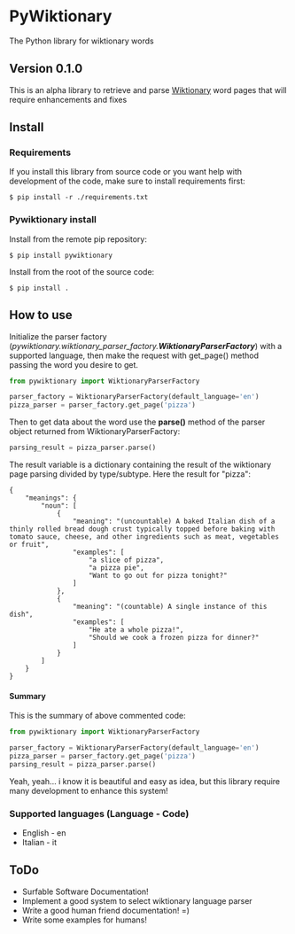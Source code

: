 # PyWiktionary

The Python library for wiktionary words

## Version 0.1.0

This is an alpha library to retrieve and parse [Wiktionary](https://wiktionary.org) word pages that will require enhancements and fixes


## Install

### Requirements

If you install this library from source code or you want help with development of the code, make sure to install requirements first:
```
$ pip install -r ./requirements.txt
```

### Pywiktionary install

Install from the remote pip repository:
```
$ pip install pywiktionary
```

Install from the root of the source code:
```
$ pip install .
```


## How to use

Initialize the parser factory (_pywiktionary.wiktionary_parser_factory.**WiktionaryParserFactory**_) with a supported language, then make the request with get_page() method passing the word you desire to get.
```python
from pywiktionary import WiktionaryParserFactory

parser_factory = WiktionaryParserFactory(default_language='en')
pizza_parser = parser_factory.get_page('pizza')
```

Then to get data about the word use the **parse()** method of the parser object returned from WiktionaryParserFactory:
```python
parsing_result = pizza_parser.parse()
```

The result variable is a dictionary containing the result of the wiktionary page parsing divided by type/subtype. Here the result for "pizza":
```
{
    "meanings": {
        "noun": [
            {
                "meaning": "(uncountable) A baked Italian dish of a thinly rolled bread dough crust typically topped before baking with tomato sauce, cheese, and other ingredients such as meat, vegetables or fruit",
                "examples": [
                    "a slice of pizza",
                    "a pizza pie",
                    "Want to go out for pizza tonight?"
                ]
            },
            {
                "meaning": "(countable) A single instance of this dish",
                "examples": [
                    "He ate a whole pizza!",
                    "Should we cook a frozen pizza for dinner?"
                ]
            }
        ]
    }
}
```

#### Summary

This is the summary of above commented code:
```python
from pywiktionary import WiktionaryParserFactory

parser_factory = WiktionaryParserFactory(default_language='en')
pizza_parser = parser_factory.get_page('pizza')
parsing_result = pizza_parser.parse()
```

Yeah, yeah... i know it is beautiful and easy as idea, but this library require many development to enhance this system!


### Supported languages (Language - Code)
 - English - en
 - Italian - it
 
## ToDo

 - Surfable Software Documentation!
 - Implement a good system to select wiktionary language parser
 - Write a good human friend documentation! =)
 - Write some examples for humans!